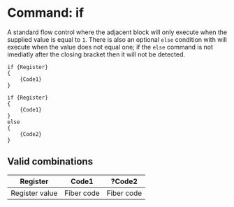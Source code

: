 # Command: if
A standard flow control where the adjacent block will only execute when the supplied value is equal to ``1``. There is also an optional ``else`` condition with will execute when the value does not equal one; if the ``else`` command is not imediatly after the closing bracket then it will not be detected.

```fiber
if {Register}
{
	{Code1}
}
```

```fiber
if {Register}
{
	{Code1}
}
else
{
	{Code2}
}
```

## Valid combinations
| Register | Code1 | ?Code2 |
|:-:|:-:|:-:|
| Register value | Fiber code | Fiber code |
